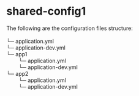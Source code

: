 # shared-config1
 
The following are the configuration files structure:<br />
<br />
└─ application.yml<br />
└─ application-dev.yml<br />
└─ app1<br />
&nbsp;&emsp;&emsp;└─ application.yml<br />
&nbsp;&emsp;&emsp;└─ application-dev.yml<br />
└─ app2<br />
&nbsp;&emsp;&emsp;└─ application.yml<br />
&nbsp;&emsp;&emsp;└─ application-dev.yml<br />
